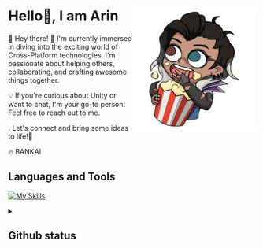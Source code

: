 # Hello👋, I am Arin  <img align="right" width="250" src="assets/Valorant stickers/Fascinating.png"/>
####

👋 Hey there! 🚀 I'm currently immersed in diving into the exciting world of Cross-Platform technologies. I'm passionate about helping others, collaborating, and crafting awesome things together.

💡 If you're curious about Unity or want to chat, I'm your go-to person! Feel free to reach out to me.

. Let's connect and bring some ideas to life!🌟

🔥 BANKAI



## Languages and Tools
<a href="https://skillicons.dev"><img src="https://skillicons.dev/icons?i=cs,audition,ae,autocad,photoshop,premiere,javascript,gmail,github,vscode,xd,windows,wordpress,visualstudio,unrealengine,unity,typescript,twitter,ubuntu,tensorflow,tailwindcss,svg,notion,linux,linkedin,sketchup,stackoverflow,python,discord,discordbots,discordjs,docker,dart,html,figma,illustrator,instagram,godot,gamemakerstudio,gcp,flutter,firebase,kubernetes,npm,nodejs,nginx,netlify,androidstudio,apple,atom,dotnet,kotlin,golang,c,cpp,css,react,redhat,webassembly,windicss,aws,postman,powershell,bitbucket,git,gitlab,php,eclipse,obsidian,blender,markdown,materialui,htmx,sublime,kali,azure,rails,bootstrap,emotion,robloxstudio,githubactions,gradle&theme=dark&perline=15" alt="My Skills" /></a>


<details> <summary><h2>  Github status </h2></summary>



<a href="https://git.io/streak-stats"><img src="https://github-readme-streak-stats.herokuapp.com?user=arinsanghis&theme=tokyonight-duo&mode=weekly&card_width=800&currStreakLabel=EB5454&sideLabels=EB5454&border=EB5454&stroke=EB5454&ring=EB5454&fire=EB5454&currStreakNum=EB5454&sideNums=EB5454&dates=EB5454&excludeDaysLabel=EB5454" alt="GitHub Streak" /></a>

</details>
